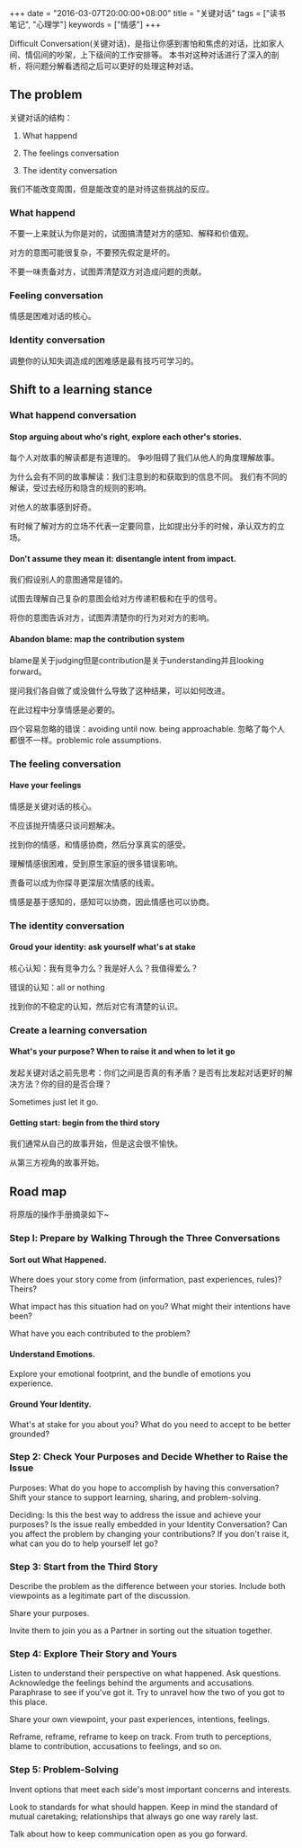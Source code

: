 +++
date = "2016-03-07T20:00:00+08:00"
title = "关键对话"
tags = ["读书笔记", "心理学"]
keywords = ["情感"]
+++

Difficult Conversation(关键对话)，是指让你感到害怕和焦虑的对话，比如家人间、情侣间的吵架，上下级间的工作安排等。
本书对这种对话进行了深入的剖析，将问题分解看透彻之后可以更好的处理这种对话。

## The problem

关键对话的结构：

1. What happend

2. The feelings conversation

3. The identity conversation

我们不能改变周围，但是能改变的是对待这些挑战的反应。

### What happend

不要一上来就认为你是对的，试图搞清楚对方的感知、解释和价值观。

对方的意图可能很复杂，不要预先假定是坏的。

不要一味责备对方，试图弄清楚双方对造成问题的贡献。

### Feeling conversation

情感是困难对话的核心。

### Identity conversation

调整你的认知失调造成的困难感是最有技巧可学习的。

## Shift to a learning stance

### What happend conversation

#### Stop arguing about who's right, explore each other's stories.

每个人对故事的解读都是有道理的。
争吵阻碍了我们从他人的角度理解故事。

为什么会有不同的故事解读：我们注意到的和获取到的信息不同。
我们有不同的解读，受过去经历和隐含的规则的影响。

对他人的故事感到好奇。

有时候了解对方的立场不代表一定要同意，比如提出分手的时候，承认双方的立场。

#### Don't assume they mean it: disentangle intent from impact.

我们假设别人的意图通常是错的。

试图去理解自己复杂的意图会给对方传递积极和在乎的信号。

将你的意图告诉对方，试图弄清楚你的行为对对方的影响。

#### Abandon blame: map the contribution system

blame是关于judging但是contribution是关于understanding并且looking forward。

提问我们各自做了或没做什么导致了这种结果，可以如何改进。

在此过程中分享情感是必要的。

四个容易忽略的错误：avoiding until now. being approachable. 
忽略了每个人都很不一样。problemic role assumptions.

### The feeling conversation

#### Have your feelings

情感是关键对话的核心。

不应该抛开情感只谈问题解决。

找到你的情感，和情感协商，然后分享真实的感受。

理解情感很困难，受到原生家庭的很多错误影响。

责备可以成为你探寻更深层次情感的线索。

情感是基于感知的，感知可以协商，因此情感也可以协商。

### The identity conversation

#### Groud your identity: ask yourself what's at stake

核心认知：我有竞争力么？我是好人么？我值得爱么？

错误的认知：all or nothing

找到你的不稳定的认知，然后对它有清楚的认识。

### Create a learning conversation

#### What's your purpose? When to raise it and when to let it go

发起关键对话之前先思考：你们之间是否真的有矛盾？是否有比发起对话更好的解决方法？你的目的是否合理？

Sometimes just let it go.

#### Getting start: begin from the third story

我们通常从自己的故事开始，但是这会很不愉快。

从第三方视角的故事开始。

## Road map

将原版的操作手册摘录如下~

### Step l: Prepare by Walking Through the Three Conversations

#### Sort out What Happened.

Where does your story come from (information, past experiences, rules)? Theirs?

What impact has this situation had on you? What might their
intentions have been?

What have you each contributed to the problem?

#### Understand Emotions.

Explore your emotional footprint, and the bundle of emotions
you experience.

#### Ground Your Identity.

What's at stake for you about you? What do you need to accept
to be better grounded?

### Step 2: Check Your Purposes and Decide Whether to Raise the Issue

Purposes: What do you hope to accomplish by having this conversation? Shift your stance to support learning, sharing, and
problem-solving.

Deciding: Is this the best way to address the issue and achieve
your purposes? Is the issue really embedded in your Identity
Conversation? Can you affect the problem by changing your
contributions? If you don't raise it, what can you do to help
yourself let go?

### Step 3: Start from the Third Story

Describe the problem as the difference between your stories. 
Include both viewpoints as a legitimate part of the discussion.

Share your purposes.

Invite them to join you as a Partner in sorting out the situation
together.

### Step 4: Explore Their Story and Yours

Listen to understand their perspective on what happened. Ask
questions. Acknowledge the feelings behind the arguments and
accusations. Paraphrase to see if you've got it. Try to unravel
how the two of you got to this place.

Share your own viewpoint, your past experiences, intentions,
feelings.

Reframe, reframe, reframe to keep on track. From truth to
perceptions, blame to contribution, accusations to feelings,
and so on.

### Step 5: Problem-Solving

Invent options that meet each side's most important concerns
and interests.

Look to standards for what should happen. Keep in mind the
standard of mutual caretaking; relationships that always go one
way rarely last.

Talk about how to keep communication open as you go forward.
